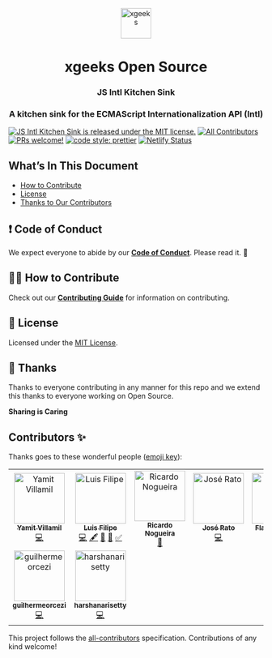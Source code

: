 <p align="center">
  <a href="http://www.xgeeks.io/">
    <img alt="xgeeks" src="https://media.licdn.com/dms/image/C4E0BAQHkZ9eUEVmgDw/company-logo_400_400/0?e=1579132800&v=beta&t=wore0JTD8ZNCIZ83dkPVL9Dx8cJifi90FNuJNSxLlCk" width="60" />
  </a>
</p>
<h1 align="center">
  xgeeks Open Source
</h1>

<h3 align="center">
  JS Intl Kitchen Sink
</h3>
<h3 align="center">
  A kitchen sink for the ECMAScript Internationalization API (Intl)
</h3>

[![JS Intl Kitchen Sink is released under the MIT license.](https://img.shields.io/badge/license-MIT-blue.svg)](./LICENSE)
[![All Contributors](https://img.shields.io/badge/all_contributors-9-orange.svg?style=flat-square)](#contributors)
[![PRs welcome!](https://img.shields.io/badge/PRs-welcome-brightgreen.svg)](./CONTRIBUTING.md)
[![code style: prettier](https://img.shields.io/badge/code_style-prettier-ff69b4.svg?style=flat-square)](https://github.com/prettier/prettier)
[![Netlify Status](https://api.netlify.com/api/v1/badges/280a47cd-ad62-405f-a17a-abe3e1c58cc5/deploy-status)](https://js-intl-kitchen-sink.netlify.com/)

## What’s In This Document

- [How to Contribute](#-how-to-contribute)
- [License](#memo-license)
- [Thanks to Our Contributors](#-thanks)

## ❗ Code of Conduct

We expect everyone to abide by our [**Code of Conduct**](https://github.com/xgeekshq/js-intl-kitchen-sink/blob/master/CODE_OF_CONDUCT.md). Please read it. 🤝

## 🙌🏻 How to Contribute

Check out our [**Contributing Guide**](https://github.com/xgeekshq/js-intl-kitchen-sink/blob/master/CONTRIBUTING.md) for information on contributing.

## :memo: License

Licensed under the [MIT License](./LICENSE).

## 💜 Thanks

Thanks to everyone contributing in any manner for this repo and we extend this thanks to everyone working on Open Source.

**Sharing is Caring**

## Contributors ✨

Thanks goes to these wonderful people ([emoji key](https://allcontributors.org/docs/en/emoji-key)):

<!-- ALL-CONTRIBUTORS-LIST:START - Do not remove or modify this section -->
<!-- prettier-ignore -->
<table>
  <tr>
    <td align="center"><a href="https://github.com/yamitrvg12"><img src="https://avatars2.githubusercontent.com/u/2787954?v=4" width="100px;" alt="Yamit Villamil"/><br /><sub><b>Yamit Villamil</b></sub></a><br /><a href="https://github.com/xgeekshq/js-intl-kitchen-sink/commits?author=yamitrvg12" title="Code">💻</a></td>
    <td align="center"><a href="https://medium.com/@luis.fgbo"><img src="https://avatars0.githubusercontent.com/u/9373787?v=4" width="100px;" alt="Luis Filipe"/><br /><sub><b>Luis Filipe</b></sub></a><br /><a href="https://github.com/xgeekshq/js-intl-kitchen-sink/commits?author=luisFilipePT" title="Code">💻</a> <a href="#content-luisFilipePT" title="Content">🖋</a> <a href="#projectManagement-luisFilipePT" title="Project Management">📆</a> <a href="#review-luisFilipePT" title="Reviewed Pull Requests">👀</a> <a href="#tutorial-luisFilipePT" title="Tutorials">✅</a></td>
    <td align="center"><a href="https://github.com/rnogueira"><img src="https://avatars2.githubusercontent.com/u/1999330?v=4" width="100px;" alt="Ricardo Nogueira"/><br /><sub><b>Ricardo Nogueira</b></sub></a><br /><a href="#review-rnogueira" title="Reviewed Pull Requests">👀</a></td>
    <td align="center"><a href="https://github.com/jratoxgeeks"><img src="https://avatars2.githubusercontent.com/u/47243742?v=4" width="100px;" alt="José Rato"/><br /><sub><b>José Rato</b></sub></a><br /><a href="https://github.com/xgeekshq/js-intl-kitchen-sink/commits?author=jratoxgeeks" title="Code">💻</a></td>
    <td align="center"><a href="https://github.com/flaviohenriqu"><img src="https://avatars3.githubusercontent.com/u/1874493?v=4" width="100px;" alt="Flavio Santos"/><br /><sub><b>Flavio Santos</b></sub></a><br /><a href="https://github.com/xgeekshq/js-intl-kitchen-sink/commits?author=flaviohenriqu" title="Code">💻</a></td>
    <td align="center"><a href="https://github.com/jsilva234"><img src="https://avatars1.githubusercontent.com/u/46353605?v=4" width="100px;" alt="João Silva"/><br /><sub><b>João Silva</b></sub></a><br /><a href="https://github.com/xgeekshq/js-intl-kitchen-sink/commits?author=jsilva234" title="Code">💻</a></td>
    <td align="center"><a href="https://github.com/connor-payne"><img src="https://avatars3.githubusercontent.com/u/49333827?v=4" width="100px;" alt="Connor Payne"/><br /><sub><b>Connor Payne</b></sub></a><br /><a href="https://github.com/xgeekshq/js-intl-kitchen-sink/commits?author=connor-payne" title="Code">💻</a></td>
  </tr>
  <tr>
    <td align="center"><a href="https://github.com/guilhermeorcezi"><img src="https://avatars1.githubusercontent.com/u/29787610?v=4" width="100px;" alt="guilhermeorcezi"/><br /><sub><b>guilhermeorcezi</b></sub></a><br /><a href="https://github.com/xgeekshq/js-intl-kitchen-sink/commits?author=guilhermeorcezi" title="Code">💻</a></td>
    <td align="center"><a href="https://github.com/harshanarisetty"><img src="https://avatars2.githubusercontent.com/u/14030814?v=4" width="100px;" alt="harshanarisetty"/><br /><sub><b>harshanarisetty</b></sub></a><br /><a href="https://github.com/xgeekshq/js-intl-kitchen-sink/commits?author=harshanarisetty" title="Code">💻</a></td>
  </tr>
</table>

<!-- ALL-CONTRIBUTORS-LIST:END -->

This project follows the [all-contributors](https://github.com/all-contributors/all-contributors) specification. Contributions of any kind welcome!
